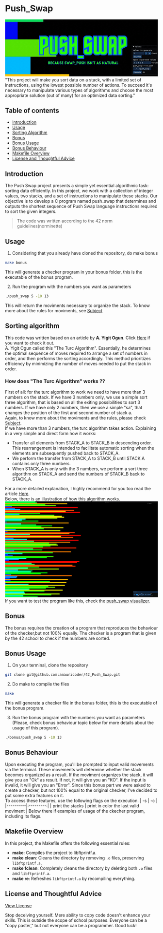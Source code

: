 # Push_Swap
![Banner](push_swap.gif "ft_printf banner") <br>
"This project will make you sort data on a stack, with a limited set of instructions, using
the lowest possible number of actions. To succeed it's necessary to manipulate various
types of algorithms and choose the most appropriate solution (out of many) for an
optimized data sorting."

## Table of contents
- [Introduction](#introduction)
- [Usage](#usage)
- [Sorting Algorithm](#sorting-algorithm)
- [Bonus](#bonus)
- [Bonus Usage](#bonus-usage)
- [Bonus Behaviour](#bonus-behaviour)
- [Makefile Overview](#makefile-overview)
- [License and Thoughtful Advice](#license-and-thoughtful-advice)

## Introduction
The Push Swap project presents a simple yet essential algorithmic task: sorting data efficiently. In this project, we work with a collection of integer values, two stacks, and a set of instructions to manipulate these stacks. Our objective is to develop a C program named push_swap that determines and outputs the shortest sequence of Push Swap language instructions required to sort the given integers.
>The code was written according to the 42 norm guidelines(norminette)

## Usage
1. Considering that you already have cloned the repository, do make bonus
```bash
make bonus
```
This will generate a checker program in your bonus folder, this is the executable of the bonus program.

2. Run the program with the numbers you want as parameters
``` bash
./push_swap 5 -10 13
```
This will return the moviments necessary to organize the stack.
To know more about the rules for moviments, see [Subject](subject) <br>

## Sorting algorithm
This code was written based on an article by **A. Yigit Ogun**. Click [Here](https://medium.com/@ayogun/push-swap-c1f5d2d41e97) if you want to check it out.<br>
A. Yigit Ogun called this "The Turc Algorithm". Essentially, he determines the optimal sequence of moves required to arrange a set of numbers in order, and then performs the sorting accordingly. This method prioritizes efficiency by minimizing the number of moves needed to put the stack in order.
### How does "The Turc Algorithm" works ??
First of all: for the turc algorithm to work we need to have more than 3 numbers on the stack. If we have 3 numbers only, we use a simple sort three algorithm, that is based on all the exiting possibilities to sort 3 numbers. If we have only 2 numbers, then we use a simple "sa", that changes the position of the first and second number of stack a. <br>Again, to know more about the moviments and the rules, please check [Subject](subject). <br>
If we have more than 3 numbers, the turc algorithm takes action.
Explaining in a very simple and direct form how it works:<br>
  - Transfer all elements from STACK_A to STACK_B in descending order. This rearrangement is intended to facilitate automatic sorting when the elements are subsequently pushed back to STACK_A.
  - We perform the transfer from STACK_A to STACK_B until STACK A contains only three numbers.
  - When STACK_A is only with the 3 numbers, we perform a sort three algorithm on STACK_A and send the numbers of STACK_B back to STACK_A.

For a more detailed explanation, I highly recommend for you too read the article [Here](https://medium.com/@ayogun/push-swap-c1f5d2d41e97). <br>
Below, there is an illustration of how this algorithm works. <br>
![push_swap_visualizer](ps_visualizer.gif)<br>
If you want to test the program like this, check the [push_swap visualizer](https://github.com/o-reo/push_swap_visualizer).

## Bonus
The bonus requires the creation of a program that reproduces the behaviour of the checker,but not 100% equally. The checker is a program that is given by the 42 school to check if the numbers are sorted.

## Bonus Usage
1. On your terminal, clone the repository
```bash
git clone git@github.com:amauricoder/42_Push_Swap.git
```
2. Do make to compile the files
```bash
make
```
This will generate a checker file in the bonus folder, this is the executable of the bonus program.

3. Run the bonus program with the numbers you want as parameters (Please, check bonus behaviour topic below for more details about the usage of this program).
``` bash
./bonus/push_swap 5 -10 13
```
## Bonus Behaviour
Upon executing the program, you'll be prompted to input valid movements via the terminal. These movements will determine whether the stack becomes organized as a result.
If the moviment organizes the stack, it will give you an "Ok" as result. If not, it will give you an "KO". If the input is invalid, it will give you an "Error".
Since this bonus part we were asked to create a checker, but not 100% equal to the original checker, I've decided to put some extra features on it. <br>
To access these features, use the following flags on the execution.
| -s | -c |
|----------|:---------:|
| print the stacks   | print in color the last valid moviment   |
Below there if examples of usage of the ckecher program, including its flags.
<!-- image 1 -->
<!-- image 2 -->
<!-- image 3 -->
## Makefile Overview
In this project, the Makefile offers the following essential rules:
- **make**: Compiles the project to libftprintf.a.
- **make clean**: Cleans the directory by removing `.o` files, preserving `libftprintf.a`.
- **make fclean**: Completely cleans the directory by deleting both `.o` files and `libftprintf.a`.
- **make re**: Refreshes `libftprintf.a` by recompiling everything.

## License and Thoughtful Advice
[View License](LICENSE)

Stop deceiving yourself. 
Mere ability to copy code doesn't enhance your skills. This is outside the scope of school purposes. 
Everyone can be a "copy paster," but not everyone can be a programmer. Good luck!
